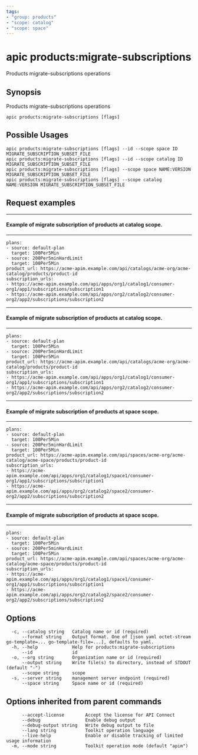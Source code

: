 ```yaml
---
tags:
- "group: products"
- "scope: catalog"
- "scope: space"
---
```

# apic products:migrate-subscriptions

Products migrate-subscriptions operations

## Synopsis

Products migrate-subscriptions operations

```
apic products:migrate-subscriptions [flags]
```

## Possible Usages

```
apic products:migrate-subscriptions [flags] --id --scope space ID MIGRATE_SUBSCRIPTION_SUBSET_FILE
apic products:migrate-subscriptions [flags] --id --scope catalog ID MIGRATE_SUBSCRIPTION_SUBSET_FILE
apic products:migrate-subscriptions [flags] --scope space NAME:VERSION MIGRATE_SUBSCRIPTION_SUBSET_FILE
apic products:migrate-subscriptions [flags] --scope catalog NAME:VERSION MIGRATE_SUBSCRIPTION_SUBSET_FILE
```

## Request examples

------------------------------------------------------------------
#### Example of migrate subscription of products at catalog scope.
------------------------------------------------------------------

```
plans:
- source: default-plan
  target: 100Per5Min
- source: 200Per5minHardLimit
  target: 100Per5Min
product_url: https://acme-apim.example.com/api/catalogs/acme-org/acme-catalog/products/product-id
subscription_urls:
- https://acme-apim.example.com/api/apps/org1/catalog1/consumer-org1/app1/subscriptions/subscription1
- https://acme-apim.example.com/api/apps/org2/catalog2/consumer-org2/app2/subscriptions/subscription2
```

------------------------------------------------------------------
#### Example of migrate subscription of products at catalog scope.
------------------------------------------------------------------

```
plans:
- source: default-plan
  target: 100Per5Min
- source: 200Per5minHardLimit
  target: 100Per5Min
product_url: https://acme-apim.example.com/api/catalogs/acme-org/acme-catalog/products/product-id
subscription_urls:
- https://acme-apim.example.com/api/apps/org1/catalog1/consumer-org1/app1/subscriptions/subscription1
- https://acme-apim.example.com/api/apps/org2/catalog2/consumer-org2/app2/subscriptions/subscription2
```

----------------------------------------------------------------
#### Example of migrate subscription of products at space scope.
----------------------------------------------------------------

```
plans:
- source: default-plan
  target: 100Per5Min
- source: 200Per5minHardLimit
  target: 100Per5Min
product_url: https://acme-apim.example.com/api/spaces/acme-org/acme-catalog/acme-space/products/product-id
subscription_urls:
- https://acme-apim.example.com/api/apps/org1/catalog1/space1/consumer-org1/app1/subscriptions/subscription1
- https://acme-apim.example.com/api/apps/org2/catalog2/space2/consumer-org2/app2/subscriptions/subscription2
```

----------------------------------------------------------------
#### Example of migrate subscription of products at space scope.
----------------------------------------------------------------

```
plans:
- source: default-plan
  target: 100Per5Min
- source: 200Per5minHardLimit
  target: 100Per5Min
product_url: https://acme-apim.example.com/api/spaces/acme-org/acme-catalog/acme-space/products/product-id
subscription_urls:
- https://acme-apim.example.com/api/apps/org1/catalog1/space1/consumer-org1/app1/subscriptions/subscription1
- https://acme-apim.example.com/api/apps/org2/catalog2/space2/consumer-org2/app2/subscriptions/subscription2
```

## Options

```
  -c, --catalog string   Catalog name or id (required)
      --format string    Output format. One of [json yaml octet-stream go-template=... go-template-file=...], defaults to yaml.
  -h, --help             Help for products:migrate-subscriptions
      --id               id
  -o, --org string       Organization name or id (required)
      --output string    Write file(s) to directory, instead of STDOUT (default "-")
      --scope string     scope
  -s, --server string    management server endpoint (required)
      --space string     Space name or id (required)
```

## Options inherited from parent commands

```
      --accept-license        Accept the license for API Connect
      --debug                 Enable debug output
      --debug-output string   Write debug output to file
      --lang string           Toolkit operation language
      --live-help             Enable or disable tracking of limited usage information
  -m, --mode string           Toolkit operation mode (default "apim")
```
